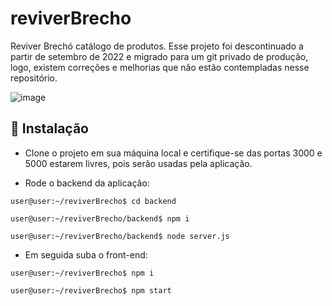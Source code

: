# reviverBrecho
Reviver Brechó catálogo de produtos.
Esse projeto foi descontinuado a partir de setembro de 2022 e migrado para um git privado de produção, logo, existem correções e melhorias que não estão contempladas nesse repositório.

![image](https://user-images.githubusercontent.com/83298718/185033049-83f78bd9-ed3e-4e4c-8b16-62c106ce6b04.png)

## 🔧 Instalação

* Clone o projeto em sua máquina local e certifique-se das portas 3000 e 5000 estarem livres, pois serão usadas pela aplicação.

* Rode o backend da aplicação:
```
user@user:~/reviverBrecho$ cd backend

user@user:~/reviverBrecho/backend$ npm i

user@user:~/reviverBrecho/backend$ node server.js
```
* Em seguida suba o front-end:
```
user@user:~/reviverBrecho$ npm i

user@user:~/reviverBrecho$ npm start
```



